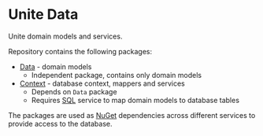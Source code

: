 # Unite Data
Unite domain models and services.

Repository contains the following packages:
- [Data](https://github.com/dkfz-unite/unite-data/pkgs/nuget/Unite.Data) - domain models
    - Independent package, contains only domain models
- [Context](https://github.com/dkfz-unite/unite-data/pkgs/nuget/Unite.Data.Context) - database context, mappers and services
    - Depends on `Data` package
    - Requires [SQL](https://github.com/dkfz-unite/unite-environment/tree/main/programs/postgresql) service to map domain models to database tables

The packages are used as [NuGet](https://learn.microsoft.com/en-us/nuget/what-is-nuget) dependencies across different services to provide access to the database.
